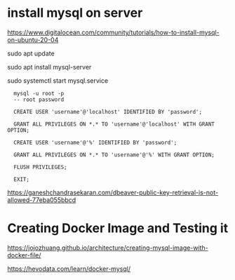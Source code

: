 # install mysql on server

https://www.digitalocean.com/community/tutorials/how-to-install-mysql-on-ubuntu-20-04

sudo apt update

sudo apt install mysql-server

sudo systemctl start mysql.service

      mysql -u root -p
      -- root password

      CREATE USER 'username'@'localhost' IDENTIFIED BY 'password';

      GRANT ALL PRIVILEGES ON *.* TO 'username'@'localhost' WITH GRANT OPTION;

      CREATE USER 'username'@'%' IDENTIFIED BY 'password';

      GRANT ALL PRIVILEGES ON *.* TO 'username'@'%' WITH GRANT OPTION;

      FLUSH PRIVILEGES;

      EXIT;


https://ganeshchandrasekaran.com/dbeaver-public-key-retrieval-is-not-allowed-77eba055bbcd

# Creating Docker Image and Testing it

https://jojozhuang.github.io/architecture/creating-mysql-image-with-docker-file/

https://hevodata.com/learn/docker-mysql/

